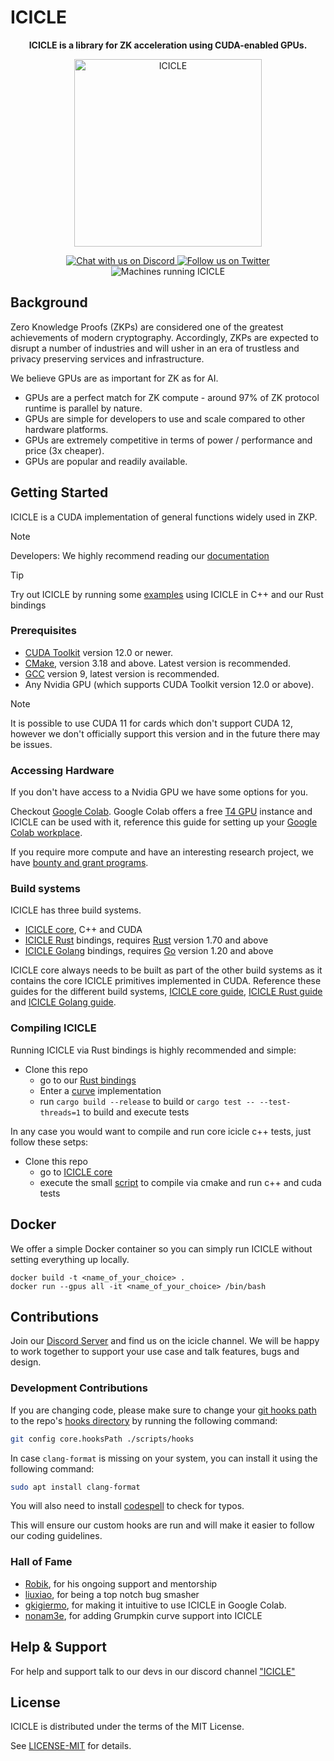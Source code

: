 # ICICLE

**<div align="center">ICICLE is a library for ZK acceleration using CUDA-enabled GPUs.</div>**

<p align="center">
  <img alt="ICICLE" width="300" height="300" src="https://user-images.githubusercontent.com/2446179/223707486-ed8eb5ab-0616-4601-8557-12050df8ccf7.png"/>
</p>
<p align="center">
  <a href="https://discord.gg/EVVXTdt6DF">
    <img src="https://img.shields.io/discord/1063033227788423299?logo=discord" alt="Chat with us on Discord">
  </a>
  <a href="https://twitter.com/intent/follow?screen_name=Ingo_zk">
    <img src="https://img.shields.io/twitter/follow/Ingo_zk?style=social&logo=twitter" alt="Follow us on Twitter">
  </a>
  <img src="https://img.shields.io/badge/Machines%20running%20ICICLE-544-lightblue" alt="Machines running ICICLE">
</p>

## Background

Zero Knowledge Proofs (ZKPs) are considered one of the greatest achievements of modern cryptography. Accordingly, ZKPs are expected to disrupt a number of industries and will usher in an era of trustless and privacy preserving services and infrastructure.

We believe GPUs are as important for ZK as for AI.

- GPUs are a perfect match for ZK compute - around 97% of ZK protocol runtime is parallel by nature.
- GPUs are simple for developers to use and scale compared to other hardware platforms.
- GPUs are extremely competitive in terms of power / performance and price (3x cheaper).
- GPUs are popular and readily available.

## Getting Started

ICICLE is a CUDA implementation of general functions widely used in ZKP.

> [!NOTE]
> Developers: We highly recommend reading our [documentation]

> [!TIP]
> Try out ICICLE by running some [examples] using ICICLE in C++ and our Rust bindings 

### Prerequisites

- [CUDA Toolkit](https://developer.nvidia.com/cuda-downloads) version 12.0 or newer.
- [CMake]((https://cmake.org/files/)), version 3.18 and above. Latest version is recommended.
- [GCC](https://gcc.gnu.org/install/download.html) version 9, latest version is recommended.
- Any Nvidia GPU (which supports CUDA Toolkit version 12.0 or above).

> [!NOTE]
> It is possible to use CUDA 11 for cards which don't support CUDA 12, however we don't officially support this version and in the future there may be issues.

### Accessing Hardware

If you don't have access to a Nvidia GPU we have some options for you. 

Checkout [Google Colab](https://colab.google/). Google Colab offers a free [T4 GPU](https://www.nvidia.com/en-us/data-center/tesla-t4/) instance and ICICLE can be used with it, reference this guide for setting up your [Google Colab workplace][GOOGLE-COLAB-ICICLE].

If you require more compute and have an interesting research project, we have [bounty and grant programs][GRANT_PROGRAM].


### Build systems

ICICLE has three build systems.

- [ICICLE core][ICICLE-CORE], C++ and CUDA
- [ICICLE Rust][ICICLE-RUST] bindings, requires [Rust](https://www.rust-lang.org/) version 1.70 and above
- [ICICLE Golang][ICICLE-GO] bindings, requires [Go](https://go.dev/) version 1.20 and above

ICICLE core always needs to be built as part of the other build systems as it contains the core ICICLE primitives implemented in CUDA. Reference these guides for the different build systems, [ICICLE core guide][ICICLE-CORE-README], [ICICLE Rust guide][ICICLE-RUST-README] and [ICICLE Golang guide][ICICLE-GO-README].

### Compiling ICICLE

Running ICICLE via Rust bindings is highly recommended and simple:
- Clone this repo
  - go to our [Rust bindings][ICICLE-RUST]
  - Enter a [curve](./wrappers/rust/icicle-curves) implementation
  - run `cargo build --release` to build or `cargo test -- --test-threads=1` to build and execute tests

In any case you would want to compile and run core icicle c++ tests, just follow these setps:
- Clone this repo
  - go to [ICICLE core][ICICLE-CORE]
  - execute the small [script](https://github.com/ingonyama-zk/icicle/tree/main/icicle#running-tests) to compile via cmake and run c++ and cuda tests

## Docker

We offer a simple Docker container so you can simply run ICICLE without setting everything up locally.

```
docker build -t <name_of_your_choice> .
docker run --gpus all -it <name_of_your_choice> /bin/bash
```

## Contributions

Join our [Discord Server][DISCORD] and find us on the icicle channel. We will be happy to work together to support your use case and talk features, bugs and design.

### Development Contributions

If you are changing code, please make sure to change your [git hooks path][HOOKS_DOCS] to the repo's [hooks directory][HOOKS_PATH] by running the following command:

```sh
git config core.hooksPath ./scripts/hooks
```

In case `clang-format` is missing on your system, you can install it  using the following command:

```sh
sudo apt install clang-format
```

You will also need to install [codespell](https://github.com/codespell-project/codespell?tab=readme-ov-file#installation) to check for typos.

This will ensure our custom hooks are run and will make it easier to follow our coding guidelines.

### Hall of Fame

- [Robik](https://github.com/robik75), for his ongoing support and mentorship
- [liuxiao](https://github.com/liuxiaobleach), for being a top notch bug smasher
- [gkigiermo](https://github.com/gkigiermo), for making it intuitive to use ICICLE in Google Colab.
- [nonam3e](https://github.com/nonam3e), for adding Grumpkin curve support into ICICLE

## Help & Support

For help and support talk to our devs in our discord channel ["ICICLE"](https://discord.gg/EVVXTdt6DF) 


## License

ICICLE is distributed under the terms of the MIT License.

See [LICENSE-MIT][LMIT] for details.

<!-- Begin Links -->
[BLS12-381]: ./icicle/curves/
[BLS12-377]: ./icicle/curves/
[BN254]: ./icicle/curves/
[BW6-671]: ./icicle/curves/
[NVCC]: https://docs.nvidia.com/cuda/#installation-guides
[LMIT]: ./LICENSE
[DISCORD]: https://discord.gg/Y4SkbDf2Ff
[googletest]: https://github.com/google/googletest/
[HOOKS_DOCS]: https://git-scm.com/docs/githooks
[HOOKS_PATH]: ./scripts/hooks/
[CMAKELISTS]: https://github.com/ingonyama-zk/icicle/blob/f0e6b465611227b858ec4590f4de5432e892748d/icicle/CMakeLists.txt#L28
[GOOGLE-COLAB-ICICLE]: https://dev.ingonyama.com/icicle/colab-instructions
[GRANT_PROGRAM]: https://medium.com/@ingonyama/icicle-for-researchers-grants-challenges-9be1f040998e
[ICICLE-CORE]: ./icicle/
[ICICLE-RUST]: ./wrappers/rust/
[ICICLE-GO]: ./goicicle/
[ICICLE-CORE-README]: ./icicle/README.md
[ICICLE-RUST-README]: ./wrappers/rust/README.md
[ICICLE-GO-README]: ./goicicle/README.md
[documentation]: https://dev.ingonyama.com/icicle/overview
[examples]: ./examples/

<!-- End Links -->
